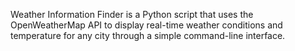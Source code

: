 Weather Information Finder is a Python script that uses the OpenWeatherMap API to display real-time weather conditions and temperature for any city through a simple command-line interface.
